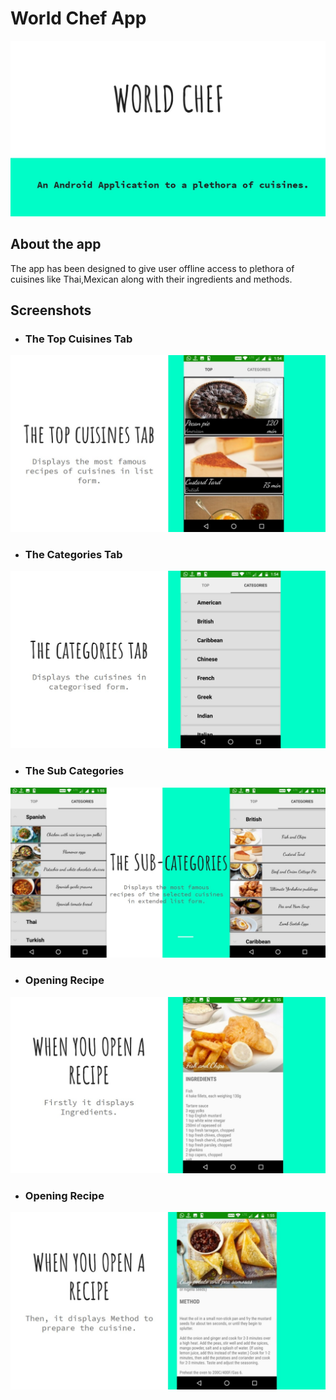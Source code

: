 # World Chef App
<img src="snaps/intro.jpg" title="intro">

## About the app
The app has been designed to give user offline access to plethora of cuisines like Thai,Mexican along with their ingredients and methods.

## Screenshots
- ### The Top Cuisines Tab
<img src="snaps/top.jpg" title="top">

- ### The Categories Tab
<img src="snaps/categories.jpg" title="categories">

- ### The Sub Categories
<img src="snaps/sub.jpg" title="subcategories">

- ### Opening Recipe
<img src="snaps/open.jpg" title="open1">

- ### Opening Recipe
<img src="snaps/open2.jpg">
